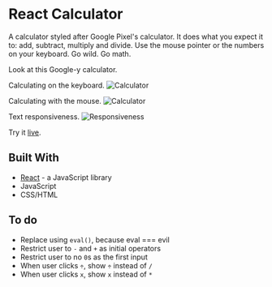 # React Calculator 

A calculator styled after Google Pixel's calculator. It does what you expect it to: add, subtract, multiply and divide. Use the mouse pointer or the numbers on your keyboard. Go wild. Go math. 

Look at this Google-y calculator. 


Calculating on the keyboard.
![Calculator]('./public/images/screen-01.gif')


Calculating with the mouse.
![Calculator]('./public/images/screen-02.gif')


Text responsiveness.
![Responsiveness]('./public/images/screen-03.gif')


Try it [live](https://react-calculator.netlify.com/).


## Built With
* [React](https://reactjs.org/) - a JavaScript library 
* JavaScript 
* CSS/HTML 


## To do
* Replace using `eval()`, because eval === evil 
* Restrict user to `-` and `+` as initial operators 
* Restrict user to no `0`s as the first input 
* When user clicks `÷`, show `÷` instead of `/`
* When user clicks `x`, show `x` instead of `*` 